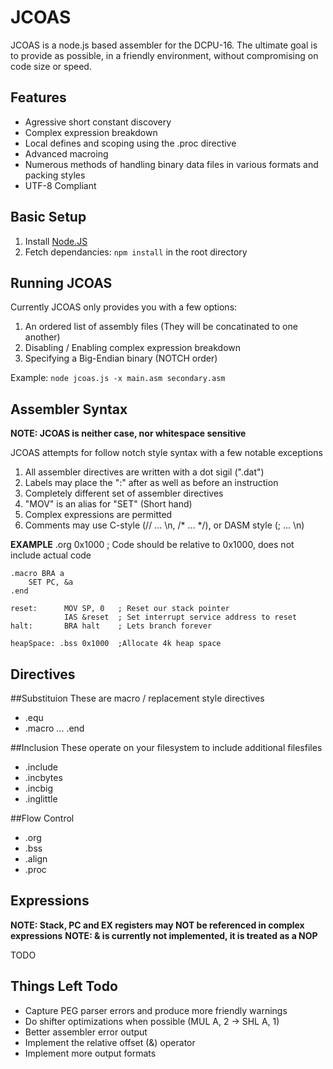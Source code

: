JCOAS
=====
JCOAS is a node.js based assembler for the DCPU-16.  The ultimate goal is to provide as 
possible, in a friendly environment, without compromising on code size or speed. 

Features
--------
* Agressive short constant discovery
* Complex expression breakdown
* Local defines and scoping using the .proc directive
* Advanced macroing
* Numerous methods of handling binary data files in various formats and packing styles
* UTF-8 Compliant

Basic Setup
-----------
1. Install [Node.JS](http://nodejs.org)
2. Fetch dependancies:  `npm install` in the root directory

Running JCOAS
-------------
Currently JCOAS only provides you with a few options:

1. An ordered list of assembly files (They will be concatinated to one another)
2. Disabling / Enabling complex expression breakdown
3. Specifying a Big-Endian binary (NOTCH order)

Example:  `node jcoas.js -x main.asm secondary.asm`

Assembler Syntax
----------------
**NOTE: JCOAS is neither case, nor whitespace sensitive**

JCOAS attempts for follow notch style syntax with a few notable exceptions

1. All assembler directives are written with a dot sigil  (".dat")
2. Labels may place the ":" after as well as before an instruction
3. Completely different set of assembler directives
4. "MOV" is an alias for "SET" (Short hand)
5. Complex expressions are permitted
6. Comments may use C-style (// ... \n, /* ... */), or DASM style (; ... \n)

**EXAMPLE**
    .org 0x1000 ; Code should be relative to 0x1000, does not include actual code

    .macro BRA a
        SET PC, &a
    .end

    reset:      MOV SP, 0   ; Reset our stack pointer
                IAS &reset  ; Set interrupt service address to reset
    halt:       BRA halt    ; Lets branch forever
            
    heapSpace: .bss 0x1000  ;Allocate 4k heap space

Directives
----------

##Substituion
These are macro / replacement style directives

* .equ <name> <expression>
* .macro <name> ... .end

##Inclusion
These operate on your filesystem to include additional filesfiles

* .include
* .incbytes
* .incbig
* .inglittle

##Flow Control

* .org
* .bss
* .align
* .proc

Expressions
-----------
**NOTE: Stack, PC and EX registers may NOT be referenced in complex expressions**
**NOTE: & is currently not implemented, it is treated as a NOP**

TODO

Things Left Todo
-----------------
* Capture PEG parser errors and produce more friendly warnings
* Do shifter optimizations when possible (MUL A, 2 -> SHL A, 1)
* Better assembler error output
* Implement the relative offset (&) operator
* Implement more output formats
